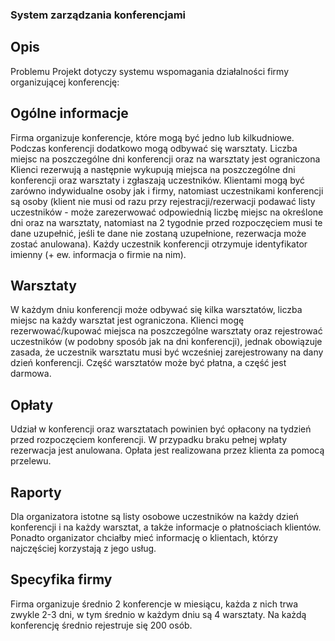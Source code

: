 ### System zarządzania konferencjami

## Opis
Problemu Projekt dotyczy systemu wspomagania działalności firmy organizującej konferencję:

## Ogólne informacje
Firma organizuje konferencje, które mogą być jedno lub kilkudniowe. Podczas konferencji dodatkowo mogą odbywać się warsztaty. Liczba miejsc na poszczególne dni konferencji oraz na warsztaty jest ograniczona Klienci rezerwują a następnie wykupują miejsca na poszczególne dni konferencji oraz warsztaty i zgłaszają uczestników. Klientami mogą być zarówno indywidualne osoby jak i firmy, natomiast uczestnikami konferencji są osoby (klient nie musi od razu przy rejestracji/rezerwacji podawać listy uczestników - może zarezerwować odpowiednią liczbę miejsc na określone dni oraz na warsztaty, natomiast na 2 tygodnie przed rozpoczęciem musi te dane uzupełnić, jeśli te dane nie zostaną uzupełnione, rezerwacja może zostać anulowana). Każdy uczestnik konferencji otrzymuje identyfikator imienny (+ ew. informacja o firmie na nim). 

## Warsztaty
W każdym dniu konferencji może odbywać się kilka warsztatów, liczba miejsc na każdy warsztat jest ograniczona. Klienci mogę rezerwować/kupować miejsca na poszczególne warsztaty oraz rejestrować uczestników (w podobny sposób jak na dni konferencji), jednak obowiązuje zasada, że uczestnik warsztatu musi być wcześniej zarejestrowany na dany dzień konferencji. Część warsztatów może być płatna, a część jest darmowa. 

## Opłaty
Udział w konferencji oraz warsztatach powinien być opłacony na tydzień przed rozpoczęciem konferencji. W przypadku braku pełnej wpłaty rezerwacja jest anulowana. Opłata jest realizowana przez klienta za pomocą przelewu.

## Raporty
Dla organizatora istotne są listy osobowe uczestników na każdy dzień konferencji i na każdy warsztat, a także informacje o płatnościach klientów. Ponadto organizator chciałby mieć informację o klientach, którzy najczęściej korzystają z jego usług.

## Specyfika firmy
Firma organizuje średnio 2 konferencje w miesiącu, każda z nich trwa zwykle 2-3 dni, w tym średnio w każdym dniu są 4 warsztaty. Na każdą konferencję średnio rejestruje się 200 osób.
